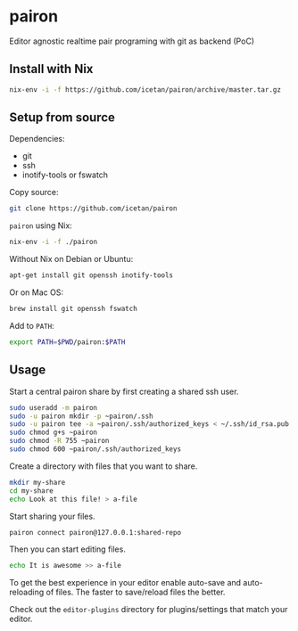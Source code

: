 # pairon

Editor agnostic realtime pair programing with git as backend (PoC)

## Install with Nix

```sh
nix-env -i -f https://github.com/icetan/pairon/archive/master.tar.gz
```

## Setup from source

Dependencies:
- git
- ssh
- inotify-tools or fswatch

Copy source:

```sh
git clone https://github.com/icetan/pairon
```

`pairon` using Nix:

```sh
nix-env -i -f ./pairon
```

Without Nix on Debian or Ubuntu:

```sh
apt-get install git openssh inotify-tools
```

Or on Mac OS:

```sh
brew install git openssh fswatch
```

Add to ```PATH```:

```sh
export PATH=$PWD/pairon:$PATH
```

## Usage

Start a central pairon share by first creating a shared ssh user.

```sh
sudo useradd -m pairon
sudo -u pairon mkdir -p ~pairon/.ssh
sudo -u pairon tee -a ~pairon/.ssh/authorized_keys < ~/.ssh/id_rsa.pub
sudo chmod g+s ~pairon
sudo chmod -R 755 ~pairon
sudo chmod 600 ~pairon/.ssh/authorized_keys
```

Create a directory with files that you want to share.

```sh
mkdir my-share
cd my-share
echo Look at this file! > a-file
```

Start sharing your files.

```sh
pairon connect pairon@127.0.0.1:shared-repo
```

Then you can start editing files.

```sh
echo It is awesome >> a-file
```

To get the best experience in your editor enable auto-save and auto-reloading of
files. The faster to save/reload files the better.

Check out the ```editor-plugins``` directory for plugins/settings that match
your editor.
